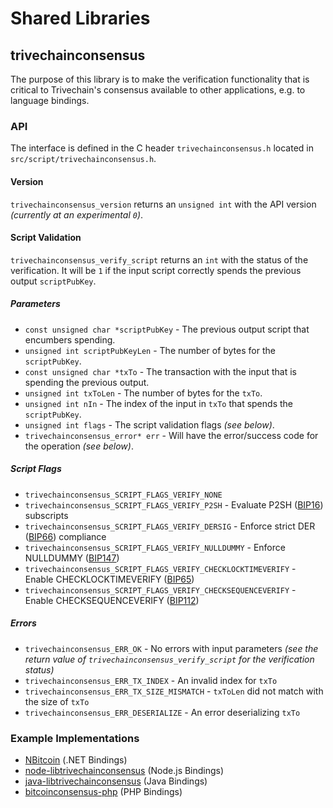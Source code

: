 Shared Libraries
================

## trivechainconsensus

The purpose of this library is to make the verification functionality that is critical to Trivechain's consensus available to other applications, e.g. to language bindings.

### API

The interface is defined in the C header `trivechainconsensus.h` located in  `src/script/trivechainconsensus.h`.

#### Version

`trivechainconsensus_version` returns an `unsigned int` with the API version *(currently at an experimental `0`)*.

#### Script Validation

`trivechainconsensus_verify_script` returns an `int` with the status of the verification. It will be `1` if the input script correctly spends the previous output `scriptPubKey`.

##### Parameters
- `const unsigned char *scriptPubKey` - The previous output script that encumbers spending.
- `unsigned int scriptPubKeyLen` - The number of bytes for the `scriptPubKey`.
- `const unsigned char *txTo` - The transaction with the input that is spending the previous output.
- `unsigned int txToLen` - The number of bytes for the `txTo`.
- `unsigned int nIn` - The index of the input in `txTo` that spends the `scriptPubKey`.
- `unsigned int flags` - The script validation flags *(see below)*.
- `trivechainconsensus_error* err` - Will have the error/success code for the operation *(see below)*.

##### Script Flags
- `trivechainconsensus_SCRIPT_FLAGS_VERIFY_NONE`
- `trivechainconsensus_SCRIPT_FLAGS_VERIFY_P2SH` - Evaluate P2SH ([BIP16](https://github.com/bitcoin/bips/blob/master/bip-0016.mediawiki)) subscripts
- `trivechainconsensus_SCRIPT_FLAGS_VERIFY_DERSIG` - Enforce strict DER ([BIP66](https://github.com/bitcoin/bips/blob/master/bip-0066.mediawiki)) compliance
- `trivechainconsensus_SCRIPT_FLAGS_VERIFY_NULLDUMMY` - Enforce NULLDUMMY ([BIP147](https://github.com/bitcoin/bips/blob/master/bip-0147.mediawiki))
- `trivechainconsensus_SCRIPT_FLAGS_VERIFY_CHECKLOCKTIMEVERIFY` - Enable CHECKLOCKTIMEVERIFY ([BIP65](https://github.com/bitcoin/bips/blob/master/bip-0065.mediawiki))
- `trivechainconsensus_SCRIPT_FLAGS_VERIFY_CHECKSEQUENCEVERIFY` - Enable CHECKSEQUENCEVERIFY ([BIP112](https://github.com/bitcoin/bips/blob/master/bip-0112.mediawiki))

##### Errors
- `trivechainconsensus_ERR_OK` - No errors with input parameters *(see the return value of `trivechainconsensus_verify_script` for the verification status)*
- `trivechainconsensus_ERR_TX_INDEX` - An invalid index for `txTo`
- `trivechainconsensus_ERR_TX_SIZE_MISMATCH` - `txToLen` did not match with the size of `txTo`
- `trivechainconsensus_ERR_DESERIALIZE` - An error deserializing `txTo`

### Example Implementations
- [NBitcoin](https://github.com/NicolasDorier/NBitcoin/blob/master/NBitcoin/Script.cs#L814) (.NET Bindings)
- [node-libtrivechainconsensus](https://github.com/bitpay/node-libtrivechainconsensus) (Node.js Bindings)
- [java-libtrivechainconsensus](https://github.com/dexX7/java-libtrivechainconsensus) (Java Bindings)
- [bitcoinconsensus-php](https://github.com/Bit-Wasp/bitcoinconsensus-php) (PHP Bindings)

